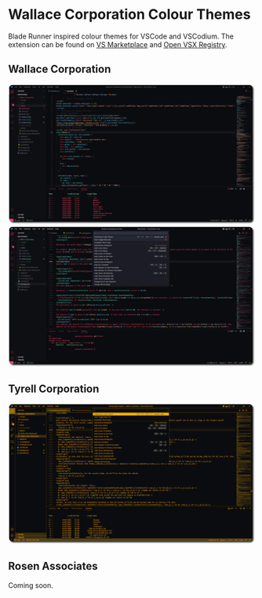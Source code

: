 # Wallace Corporation Colour Themes

Blade Runner inspired colour themes for VSCode and VSCodium. The extension can be found on [VS Marketplace](https://marketplace.visualstudio.com/items?itemName=hc.wallace-corporation) and [Open VSX Registry](https://open-vsx.org/extension/hc/wallace-corporation).

## Wallace Corporation

[![Preview of Wallace Corp for HTML](./media/wallace1.png)](https://raw.githubusercontent.com/h-cwc/wallace-corporation/main/media/wallace1.png)
[![Preview of Wallace Corp Command Palette](./media/wallace3.png)](https://raw.githubusercontent.com/h-cwc/wallace-corporation/main/media/wallace3.png)

## Tyrell Corporation

[![Preview of Tyrell Corp](./media/tyrell1.png)](https://raw.githubusercontent.com/h-cwc/wallace-corporation/main/media/tyrell1.png)

## Rosen Associates
Coming soon.